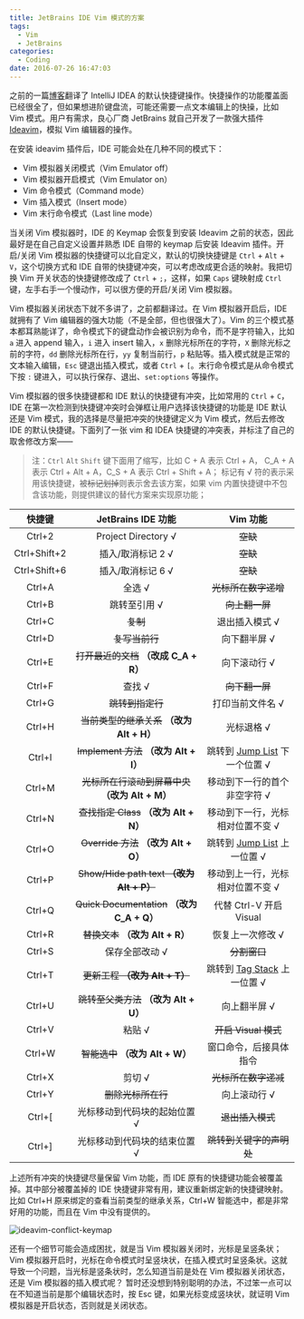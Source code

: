 ```yaml
---
title: JetBrains IDE Vim 模式的方案
tags:
  - Vim
  - JetBrains
categories:
  - Coding
date: 2016-07-26 16:47:03
---
```



之前的一篇[博客](/2016/05/17/intellij-idea-keymap-zh/)翻译了 IntelliJ IDEA 的默认快捷键操作。快捷操作的功能覆盖面已经很全了，但如果想进阶键盘流，可能还需要一点文本编辑上的快操，比如 Vim 模式。用户有需求，良心厂商 JetBrains 就自己开发了一款强大插件 [Ideavim](https://github.com/JetBrains/ideavim)，模拟 Vim 编辑器的操作。

<!-- more -->

在安装 ideavim 插件后，IDE 可能会处在几种不同的模式下：

- Vim 模拟器关闭模式（Vim Emulator off）
- Vim 模拟器开启模式（Vim Emulator on）
- Vim 命令模式（Command mode）
- Vim 插入模式（Insert mode）
- Vim 末行命令模式（Last line mode）

当关闭 Vim 模拟器时，IDE 的 Keymap 会恢复到安装 Ideavim 之前的状态，因此最好是在自己自定义设置并熟悉 IDE 自带的 keymap 后安装 Ideavim 插件。开启/关闭 Vim 模拟器的快捷键可以北自定义，默认的切换快捷键是 `Ctrl` + `Alt` + `V`，这个切换方式和 IDE 自带的快捷键冲突，可以考虑改成更合适的映射。我把切换 Vim 开关状态的快捷键修改成了 `Ctrl` + `;`，这样，如果 `Caps` 键映射成 `Ctrl` 键，左手右手一个慢动作，可以很方便的开启/关闭 Vim 模拟器。

Vim 模拟器关闭状态下就不多讲了，之前都翻译过。在 Vim 模拟器开启后，IDE 就拥有了 Vim 编辑器的强大功能（不是全部，但也很强大了）。Vim 的三个模式基本都耳熟能详了，命令模式下的键盘动作会被识别为命令，而不是字符输入，比如 `a` 进入 append 输入，`i` 进入 insert 输入，`x` 删除光标所在的字符，`X` 删除光标之前的字符，`dd` 删除光标所在行，`yy` 复制当前行，`p` 粘贴等。插入模式就是正常的文本输入编辑，`Esc` 键退出插入模式，或者 `Ctrl` + `[`。末行命令模式是从命令模式下按 `:` 键进入，可以执行保存、退出、`set:options` 等操作。

Vim 模拟器的很多快捷键都和 IDE 默认的快捷键有冲突，比如常用的 `Ctrl` + `C`，IDE 在第一次检测到快捷键冲突时会弹框让用户选择该快捷键的功能是 IDE 默认还是 Vim 模式，我的选择是尽量把冲突的快捷键定义为 Vim 模式，然后去修改 IDE 的默认快捷键。下面列了一张 vim 和 IDEA 快捷键的冲突表，并标注了自己的取舍修改方案——

> 注：`Ctrl` `Alt` `Shift` 键下面用了缩写，比如 C + A 表示 Ctrl + A， C\_A + A 表示 Ctrl + Alt + A，C\_S + A 表示 Ctrl + Shift + A；
标记有 √ 符的表示采用该快捷键，被<del>标记划掉</del>则表示舍去该方案，如果 vim 内置快捷键中不包含该功能，则提供建议的替代方案来实现原功能；

| 快捷键 | JetBrains IDE 功能 | Vim 功能 |
|:------:|:------:|:--------:|
| Ctrl+2 | Project Directory √ | <del>空缺</del> |
| Ctrl+Shift+2 | 插入/取消标记 2 √ | <del>空缺</del> |
| Ctrl+Shift+6 | 插入/取消标记 6 √ | <del>空缺</del> |
| Ctrl+A | 全选 √ | <del>光标所在数字递增</del> |
| Ctrl+B | 跳转至引用 √ | <del>向上翻一屏</del> |
| Ctrl+C | <del>复制</del> | 退出插入模式 √ |
| Ctrl+D | <del>复写当前行</del> | 向下翻半屏 √ |
| Ctrl+E | <del>打开最近的文档</del> **（改成 C_A + R）** | 向下滚动行 √ |
| Ctrl+F | 查找 √ | <del>向下翻一屏</del> |
| Ctrl+G | <del>跳转到指定行</del> | 打印当前文件名 √ |
| Ctrl+H | <del>当前类型的继承关系</del> **（改为 Alt + H）** | 光标退格 √ |
| Ctrl+I | <del>Implement 方法</del> **（改为 Alt + I）** | 跳转到 [Jump List](http://vim.wikia.com/wiki/Jumping_to_previously_visited_locations) 下一个位置 √ |
| Ctrl+M | <del>光标所在行滚动到屏幕中央</del> **（改为 Alt + M）** | 移动到下一行的首个非空字符 √ |
| Ctrl+N | <del>查找指定 Class</del> **（改为 Alt + N）** | 移动到下一行，光标相对位置不变 √ |
| Ctrl+O | <del>Override 方法</del> **（改为 Alt + O）** | 跳转到 [Jump List](http://vim.wikia.com/wiki/Jumping_to_previously_visited_locations) 上一位置 √ |
| Ctrl+P | <del>Show/Hide path text<del> **（改为 Alt + P）** | 移动到上一行，光标相对位置不变 √ |
| Ctrl+Q | <del>Quick Documentation</del> **（改为 C_A + Q）** | 代替 Ctrl-V 开启 Visual |
| Ctrl+R | <del>替换文本</del> **（改为 Alt + R）** | 恢复上一次修改 √ |
| Ctrl+S | 保存全部改动 √ | <del>分割窗口</del> |
| Ctrl+T | <del>更新工程<del> **（改为 Alt + T）** | 跳转到 [Tag Stack](http://vim.wikia.com/wiki/Browsing_programs_with_tags) 上一位置 √ |
| Ctrl+U | <del>跳转至父类方法</del> **（改为 Alt + U）** | 向上翻半屏 √ |
| Ctrl+V | 粘贴 √ | <del>开启 Visual 模式</del> |
| Ctrl+W | <del>智能选中</del> **（改为 Alt + W）** | 窗口命令，后接具体指令 |
| Ctrl+X | 剪切 √ | <del>光标所在数字递减</del> |
| Ctrl+Y | <del>删除光标所在行</del> | 向上滚动行 √ |
| Ctrl+[ | 光标移动到代码块的起始位置 √ | <del>退出插入模式</del> |
| Ctrl+] | 光标移动到代码块的结束位置 √ | <del>跳转到关键字的声明处</del> |

上述所有冲突的快捷键尽量保留 Vim 功能，而 IDE 原有的快捷键功能会被覆盖掉。其中部分被覆盖掉的 IDE 快捷键非常有用，建议重新绑定新的快捷键映射。比如 Ctrl+H 原来绑定的查看当前类型的继承关系，Ctrl+W 智能选中，都是非常好用的功能，而且在 Vim 中没有提供的。

![ideavim-conflict-keymap](https://o70e8d1kb.qnssl.com/ideavim-keymap.png)

还有一个细节可能会造成困扰，就是当 Vim 模拟器关闭时，光标是呈竖条状；Vim 模拟器开启时，光标在命令模式时呈竖块状，在插入模式时呈竖条状。这就导致一个问题，当光标是竖条状时，怎么知道当前是处在 Vim 模拟器关闭状态，还是 Vim 模拟器的插入模式呢？
暂时还没想到特别聪明的办法，不过笨一点可以在不知道当前是那个编辑状态时，按 Esc 键，如果光标变成竖块状，就证明 Vim 模拟器是开启状态，否则就是关闭状态。